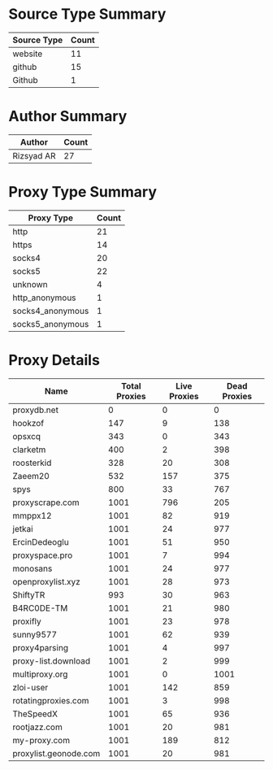 # Source Type Summary

| Source Type | Count |
|-------------|-------|
| website | 11 |
| github | 15 |
| Github | 1 |


# Author Summary

| Author | Count |
|--------|-------|
| Rizsyad AR | 27 |


# Proxy Type Summary

| Proxy Type | Count |
|------------|-------|
| http | 21 |
| https | 14 |
| socks4 | 20 |
| socks5 | 22 |
| unknown | 4 |
| http_anonymous | 1 |
| socks4_anonymous | 1 |
| socks5_anonymous | 1 |


# Proxy Details

| Name | Total Proxies | Live Proxies | Dead Proxies |
|------|---------------|--------------|---------------|
| proxydb.net | 0 | 0 | 0 |
| hookzof | 147 | 9 | 138 |
| opsxcq | 343 | 0 | 343 |
| clarketm | 400 | 2 | 398 |
| roosterkid | 328 | 20 | 308 |
| Zaeem20 | 532 | 157 | 375 |
| spys | 800 | 33 | 767 |
| proxyscrape.com | 1001 | 796 | 205 |
| mmppx12 | 1001 | 82 | 919 |
| jetkai | 1001 | 24 | 977 |
| ErcinDedeoglu | 1001 | 51 | 950 |
| proxyspace.pro | 1001 | 7 | 994 |
| monosans | 1001 | 24 | 977 |
| openproxylist.xyz | 1001 | 28 | 973 |
| ShiftyTR | 993 | 30 | 963 |
| B4RC0DE-TM | 1001 | 21 | 980 |
| proxifly | 1001 | 23 | 978 |
| sunny9577 | 1001 | 62 | 939 |
| proxy4parsing | 1001 | 4 | 997 |
| proxy-list.download | 1001 | 2 | 999 |
| multiproxy.org | 1001 | 0 | 1001 |
| zloi-user | 1001 | 142 | 859 |
| rotatingproxies.com | 1001 | 3 | 998 |
| TheSpeedX | 1001 | 65 | 936 |
| rootjazz.com | 1001 | 20 | 981 |
| my-proxy.com | 1001 | 189 | 812 |
| proxylist.geonode.com | 1001 | 20 | 981 |
